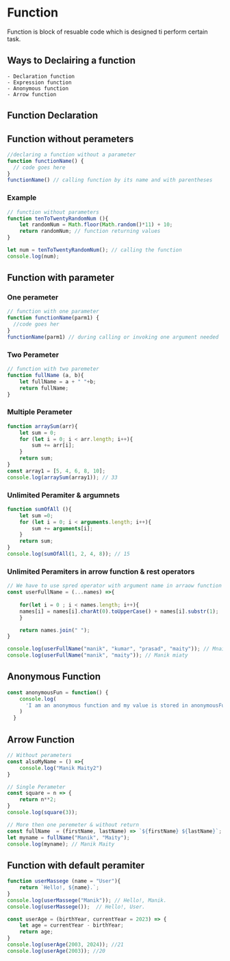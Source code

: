 # Function
Function is block of resuable code which is designed ti perform certain task.

## Ways to Declairing a function

    - Declaration function
    - Expression function
    - Anonymous function
    - Arrow function

## Function Declaration

##  Function without perameters
```js
//declaring a function without a parameter
function functionName() {
  // code goes here
}
functionName() // calling function by its name and with parentheses
```

### Example 

```js
// function without parameters 
function tenToTwentyRandomNum (){
    let randomNum = Math.floor(Math.random()*11) + 10;
    return randomNum; // function returning values
}

let num = tenToTwentyRandomNum(); // calling the function
console.log(num);
```

## Function with parameter

### One perameter
```js
// function with one parameter
function functionName(parm1) {
  //code goes her
}
functionName(parm1) // during calling or invoking one argument needed
```

### Two Perameter
```js
// function with two paremeter 
function fullName (a, b){
    let fullName = a + " "+b;
    return fullName;
}
```

### Multiple Perameter
```js
function arraySum(arr){
    let sum = 0;
    for (let i = 0; i < arr.length; i++){
        sum += arr[i];
    }
    return sum;
}
const array1 = [5, 4, 6, 8, 10];
console.log(arraySum(array1)); // 33
```

### Unlimited Peramiter & argumnets
```js
function sumOfAll (){
    let sum =0;
    for (let i = 0; i < arguments.length; i++){
        sum += arguments[i];
    }
    return sum;
}
console.log(sumOfAll(1, 2, 4, 8)); // 15
```
### Unlimited Peramiters in arrow function & rest operators
```js
// We have to use spred operator with argument name in arraow function for  unlimeted 
const userFullName = (...names) =>{
    
    for(let i = 0 ; i < names.length; i++){
    names[i] = names[i].charAt(0).toUpperCase() + names[i].substr(1);
    }

    return names.join(" ");
}

console.log(userFullName("manik", "kumar", "prasad", "maity")); // Mnaik Kumar Prasad Maity
console.log(userFullName("manik", "maity")); // Manik miaty
```
## Anonymous Function
```js
const anonymousFun = function() {
    console.log(
      'I am an anonymous function and my value is stored in anonymousFun'
    )
  }
```

## Arrow Function

```js
// Without perameters
const alsoMyName = () =>{
    console.log("Manik Maity2")
}
```

```js
// Single Perameter
const square = n => {
    return n**2;
}
console.log(square(3));
```

```js
// More then one peremeter & without return
const fullName  = (firstName, lastName) => `${firstName} ${lastName}`;
let myname = fullName("Manik", "Maity");
console.log(myname); // Manik Maity
```


##  Function with default peramiter

```js
function userMassege (name = "User"){
    return `Hello!, ${name}.`;
}
console.log(userMassege("Manik")); // Hello!, Manik.
console.log(userMassege());  // Hello!, User.

```

```js
const userAge = (birthYear, currentYear = 2023) => {
    let age = currentYear - birthYear;
    return age;
}
console.log(userAge(2003, 2024)); //21
console.log(userAge(2003)); //20
```